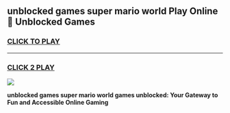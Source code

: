 
## unblocked games super mario world Play Online 👋 Unblocked Games
<h3>
<a href="https://premium.freeplayer.one?title=unblocked_games_super_mario_world&ref=19F">CLICK TO PLAY</a></h3>
<hr>

<h3>
<a href="https://premium.freeplayer.one?title=unblocked_games_super_mario_world&ref=19F">CLICK 2 PLAY</a>
  
</h3>

<a href="https://premium.freeplayer.one?title=unblocked_games_super_mario_world&ref=19F"><img src="https://clearcache.store/games.png"></a>


**unblocked games super mario world games unblocked: Your Gateway to Fun and Accessible Online Gaming**
